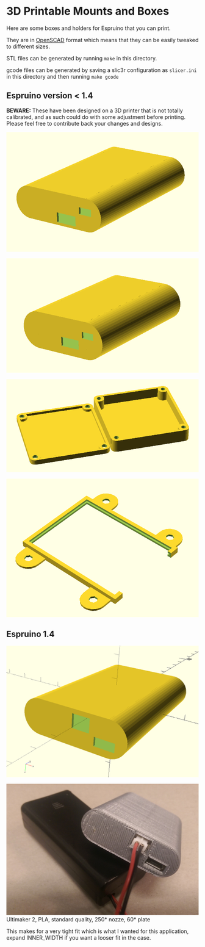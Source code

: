 3D Printable Mounts and Boxes
=========================

Here are some boxes and holders for Espruino that you can print.

They are in [OpenSCAD](http://www.openscad.org/) format which means that they can be easily tweaked to different sizes.

STL files can be generated by running `make` in this directory. 

gcode files can be generated by saving a slic3r configuration as `slicer.ini` 
in this directory and then running `make gcode`


## Espruino version < 1.4

**BEWARE:** These have been designed on a 3D printer that is not totally calibrated, and as such could do with some adjustment before printing. Please feel free to contribute back your changes and designs.

![espruino_box](espruino_box.png)

![espruino_box2](espruino_box2.png)

![espruino_box3](espruino_box3.png)

![espruino_mount](espruino_mount.png)

## Espruino 1.4
![espruino_box_v1-4](espruino_box_v1-4.png)

![espruino_box_v1-4_print](prints/espruino_box_v1-4_print.png)
Ultimaker 2, PLA, standard quality, 250* nozze, 60* plate

This makes for a very tight fit which is what I wanted for this application, expand INNER_WIDTH if you want a looser fit in the case.